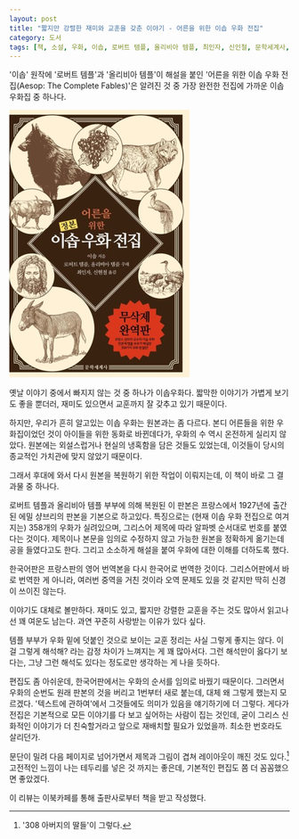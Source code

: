 ```yaml
---
layout: post
title: "짧지만 강렬한 재미와 교훈을 갖춘 이야기 - 어른을 위한 이솝 우화 전집"
category: 도서
tags: [책, 소설, 우화, 이솝, 로버트 템플, 올리비아 템플, 최인자, 신인철, 문학세계사, 이북카페, 서평]
---
```


'이솝' 원작에
'로버트 템플'과
'올리비아 템플'이 해설을 붙인
'어른을 위한 이솝 우화 전집(Aesop: The Complete Fables)'은
알려진 것 중 가장 완전한 전집에 가까운 이솝 우화집 중 하나다.

![표지](/images/aesop-the-complete-fables-book-h480.jpg)

옛날 이야기 중에서 빠지지 않는 것 중 하나가 이솝우화다.
짧막한 이야기가 가볍게 보기도 좋을 뿐더러,
재미도 있으면서 교훈까지 잘 갖추고 있기 때문이다.

하지만, 우리가 흔히 알고있는 이솝 우화는 원본과는 좀 다르다.
본디 어른들을 위한 우화집이었던 것이 아이들을 위한 동화로 바뀐데다가,
우화의 수 역시 온전하게 실리지 않았다.
원본에는 외설스럽거나 현실의 냉혹함을 담은 것들도 있었는데,
이것들이 당시의 종교적인 가치관에 맞지 않았기 때문이다.

그래서 후대에 와서 다시 원본을 복원하기 위한 작업이 이뤄지는데,
이 책이 바로 그 결과물 중 하나다.

로버트 템플과 올리비아 템플 부부에 의해 복원된 이 판본은
프랑스에서 1927년에 출간된 에밀 샹브리의 판본을 기본으로 하고있다.
특징으로는 (현재 이솝 우화 전집으로 여겨지는) 358개의 우화가 실려있으며,
그리스어 제목에 따라 알파벳 순서대로 번호를 붙였다는 것이다.
제목이나 본문을 임의로 수정하지 않고 가능한 원본을 정확하게 옮기는데 공을 들였다고도 한다.
그리고 소소하게 해설을 붙여 우화에 대한 이해를 더하도록 했다.

한국어판은 프랑스판의 영어 번역본을 다시 한국어로 번역한 것이다.
그리스어판에서 바로 번역한 게 아니라,
여러번 중역을 거친 것이라 오역 문제도 있을 것 같지만 딱히 신경이 쓰이진 않는다.

이야기도 대체로 볼만하다.
재미도 있고, 짧지만 강렬한 교훈을 주는 것도 많아서 읽고나선 꽤 여운도 남는다.
과연 꾸준히 사랑받는 이유가 있다 싶다.

템플 부부가 우화 밑에 덧붙인 것으로 보이는 교훈 정리는 사실 그렇게 좋지는 않다.
이걸 그렇게 해석해? 라는 감정 차이가 느껴지는 게 꽤 많아서다.
그런 해석만이 옳다기 보다는, 그냥 그런 해석도 있다는 정도로만 생각하는 게 나을 듯하다.

편집도 좀 아쉬운데, 한국어판에서는 우화의 순서를 임의로 바꿨기 때문이다.
그러면서 우화의 순번도 원래 판본의 것을 버리고 1번부터 새로 붙는데, 대체 왜 그렇게 했는지 모르겠다.
'텍스트에 관하여'에서 그것들에도 의미가 있음을 얘기하기에 더 그렇다.
게다가 전집은 기본적으로 모든 이야기를 다 보고 싶어하는 사람이 집는 것인데,
굳이 그리스 신화적인 이야기가 더 친숙할거라고 앞으로 재배치할 필요가 있었을까.
최소한 번호라도 살리던가.

문단이 밀려 다음 페이지로 넘어가면서 제목과 그림이 겹쳐 레이아웃이 깨진 것도 있다.[^1]
고전적인 느낌이 나는 테두리를 넣은 것 까지는 좋은데,
기본적인 편집도 쫌 더 꼼꼼했으면 좋았겠다.

[^1]: '308 아버지의 딸들'이 그렇다.



<div class="im im-info">
이 리뷰는 이북카페를 통해 출판사로부터 책을 받고 작성했다.
</div>
